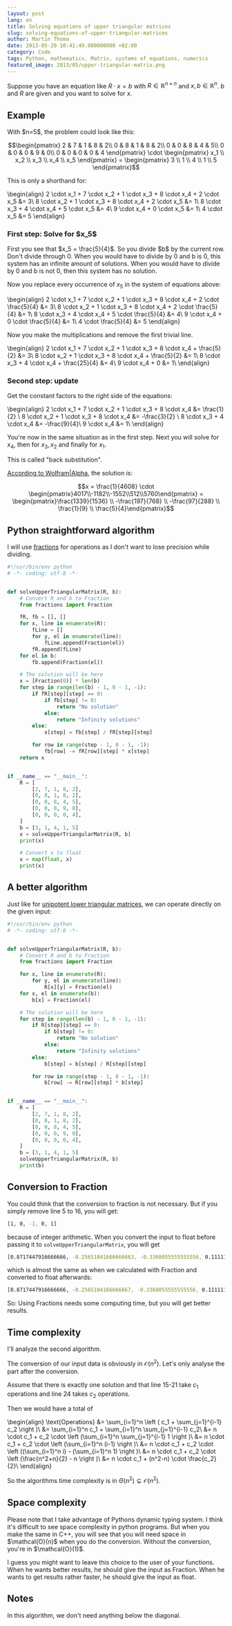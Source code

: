 ```yaml
---
layout: post
lang: en
title: Solving equations of upper triangular matrices
slug: solving-equations-of-upper-triangular-matrices
author: Martin Thoma
date: 2013-05-20 10:41:49.000000000 +02:00
category: Code
tags: Python, mathematics, Matrix, systems of equations, numerics
featured_image: 2013/05/upper-triangular-matrix.png
---
```

Suppose you have an equation like $R \cdot x = b$ with $R \in \mathbb{R}^{n \times n}$ and $x,b \in \mathbb{R}^n$. $b$ and $R$ are given and you want to solve for $x$.

<h2>Example</h2>
With $n=5$, the problem could look like this:

$$\begin{pmatrix}
2 & 7 & 1 & 8 & 2\\
0 & 8 & 1 & 8 & 2\\
0 & 0 & 8 & 4 & 5\\
0 & 0 & 0 & 9 & 0\\
0 & 0 & 0 & 0 & 4
\end{pmatrix} \cdot
\begin{pmatrix} x_1 \\ x_2 \\ x_3 \\ x_4 \\ x_5 \end{pmatrix} =
\begin{pmatrix}   3 \\ 1   \\ 4   \\ 1   \\ 5   \end{pmatrix}$$

This is only a shorthand for:

\begin{align}
2 \cdot x_1 + 7 \cdot x_2 + 1 \cdot x_3 + 8 \cdot x_4 + 2 \cdot x_5 &= 3\\
              8 \cdot x_2 + 1 \cdot x_3 + 8 \cdot x_4 + 2 \cdot x_5 &= 1\\
                            8 \cdot x_3 + 4 \cdot x_4 + 5 \cdot x_5 &= 4\\
                                          9 \cdot x_4 + 0 \cdot x_5 &= 1\\
                                                        4 \cdot x_5 &= 5
\end{align}


<h3>First step: Solve for $x_5$</h3>
First you see that $x_5 = \frac{5}{4}$. So you divide $b$ by the current row.

<div class="important">Don't divide through 0. When you would have to divide by 0 and b is 0, this system has an infinite amount of solutions. When you would have to divide by 0 and b is not 0, then this system has no solution.</div>

Now you replace every occurrence of $x_5$ in the system of equations above:

\begin{align}
2 \cdot x_1 + 7 \cdot x_2 + 1 \cdot x_3 + 8 \cdot x_4 + 2 \cdot \frac{5}{4} &= 3\\
              8 \cdot x_2 + 1 \cdot x_3 + 8 \cdot x_4 + 2 \cdot \frac{5}{4} &= 1\\
                            8 \cdot x_3 + 4 \cdot x_4 + 5 \cdot \frac{5}{4} &= 4\\
                                          9 \cdot x_4 + 0 \cdot \frac{5}{4} &= 1\\
                                                        4 \cdot \frac{5}{4} &= 5
\end{align}

Now you make the multiplications and remove the first trivial line.

\begin{align}
2 \cdot x_1 + 7 \cdot x_2 + 1 \cdot x_3 + 8 \cdot x_4 + \frac{5}{2} &= 3\\
              8 \cdot x_2 + 1 \cdot x_3 + 8 \cdot x_4 + \frac{5}{2} &= 1\\
                            8 \cdot x_3 + 4 \cdot x_4 + \frac{25}{4} &= 4\\
                                          9 \cdot x_4 + 0 &= 1\\
\end{align}

<h3>Second step: update</h3>
Get the constant factors to the right side of the equations:

\begin{align}
2 \cdot x_1 + 7 \cdot x_2 + 1 \cdot x_3 + 8 \cdot x_4 &= \frac{1}{2} \\
              8 \cdot x_2 + 1 \cdot x_3 + 8 \cdot x_4 &= -\frac{3}{2} \\
                            8 \cdot x_3 + 4 \cdot x_4 &= -\frac{9}{4}\\
                                          9 \cdot x_4 &= 1\\
\end{align}

You're now in the same situation as in the first step. Next you will solve for $x_4$, then for $x_3, x_2$ and finally for $x_1$.

This is called "back substitution".

<a href="http://www.wolframalpha.com/input/?i=%7B%7B2%2C7%2C1%2C8%2C2%7D%2C%7B0%2C8%2C1%2C8%2C2%7D%2C%7B0%2C0%2C8%2C4%2C5%7D%2C%7B0%2C0%2C0%2C9%2C0%7D%2C%7B0%2C0%2C0%2C0%2C4%7D%7D%5E-1*%7B%7B3%7D%2C%7B1%7D%2C%7B4%7D%2C%7B1%7D%2C%7B5%7D%7D">According to Wolfram|Alpha</a>, the solution is:

$$x = \frac{1}{4608} \cdot \begin{pmatrix}4017\\-1182\\-1552\\512\\5760\end{pmatrix} =
\begin{pmatrix}\frac{1339}{1536} \\ -\frac{197}{768} \\ -\frac{97}{288} \\ \frac{1}{9} \\ \frac{5}{4}\end{pmatrix}$$

<h2>Python straightforward algorithm</h2>
I will use <a href="http://docs.python.org/2/library/fractions.html">fractions</a> for operations as I don't want to lose precision while dividing.

```python
#!/usr/bin/env python
# -*- coding: utf-8 -*-


def solveUpperTriangularMatrix(R, b):
    # Convert R and b to Fraction
    from fractions import Fraction

    fR, fb = [], []
    for x, line in enumerate(R):
        fLine = []
        for y, el in enumerate(line):
            fLine.append(Fraction(el))
        fR.append(fLine)
    for el in b:
        fb.append(Fraction(el))

    # The solution will be here
    x = [Fraction(0)] * len(b)
    for step in range(len(b) - 1, 0 - 1, -1):
        if fR[step][step] == 0:
            if fb[step] != 0:
                return "No solution"
            else:
                return "Infinity solutions"
        else:
            x[step] = fb[step] / fR[step][step]

        for row in range(step - 1, 0 - 1, -1):
            fb[row] -= fR[row][step] * x[step]
    return x


if __name__ == "__main__":
    R = [
        [2, 7, 1, 8, 2],
        [0, 8, 1, 8, 2],
        [0, 0, 8, 4, 5],
        [0, 0, 0, 9, 0],
        [0, 0, 0, 0, 4],
    ]
    b = [3, 1, 4, 1, 5]
    x = solveUpperTriangularMatrix(R, b)
    print(x)

    # Convert x to float
    x = map(float, x)
    print(x)
```


<h2>A better algorithm</h2>
Just like for <a href="../solving-equations-of-unipotent-lower-triangular-matrices/" title="Solving equations of unipotent lower triangular matrices">unipotent lower triangular matrices</a>, we can operate directly on the given input:

```python
#!/usr/bin/env python
# -*- coding: utf-8 -*-


def solveUpperTriangularMatrix(R, b):
    # Convert R and b to Fraction
    from fractions import Fraction

    for x, line in enumerate(R):
        for y, el in enumerate(line):
            R[x][y] = Fraction(el)
    for x, el in enumerate(b):
        b[x] = Fraction(el)

    # The solution will be here
    for step in range(len(b) - 1, 0 - 1, -1):
        if R[step][step] == 0:
            if b[step] != 0:
                return "No solution"
            else:
                return "Infinity solutions"
        else:
            b[step] = b[step] / R[step][step]

        for row in range(step - 1, 0 - 1, -1):
            b[row] -= R[row][step] * b[step]


if __name__ == "__main__":
    R = [
        [2, 7, 1, 8, 2],
        [0, 8, 1, 8, 2],
        [0, 0, 8, 4, 5],
        [0, 0, 0, 9, 0],
        [0, 0, 0, 0, 4],
    ]
    b = [3, 1, 4, 1, 5]
    solveUpperTriangularMatrix(R, b)
    print(b)
```


<h2>Conversion to Fraction</h2>
You could think that the conversion to fraction is not necessary. But if you simply remove line 5 to 16, you will get:

```bash
[1, 0, -1, 0, 1]
```

because of integer arithmetic. When you convert the input to float before
passing it to `solveUpperTriangularMatrix`, you will get

```bash
[0.8717447916666666, -0.25651041666666663, -0.3368055555555556, 0.1111111111111111, 1.25]
```

which is almost the same as when we calculated with Fraction and converted to float afterwards:

```bash
[0.8717447916666666, -0.2565104166666667, -0.3368055555555556, 0.1111111111111111, 1.25]
```

So: Using Fractions needs some computing time, but you will get better results.

<h2>Time complexity</h2>
I'll analyze the second algorithm.

The conversion of our input data is obviously in $\mathcal{O}(n^2)$. Let's only analyse the part after the conversion.

Assume that there is exactly one solution and that line 15-21 take $c_1$ operations and line 24 takes $c_2$ operations.

Then we would have a total of

\begin{align}
\text{Operations} &= \sum_{i=1}^n \left ( c_1 +  \sum_{j=1}^{i-1} c_2 \right )\\
&= \sum_{i=1}^n c_1 + \sum_{i=1}^n \sum_{j=1}^{i-1} c_2\\
&= n \cdot c_1 + c_2 \cdot \left (\sum_{i=1}^n \sum_{j=1}^{i-1} 1 \right )\\
&= n \cdot c_1 + c_2 \cdot \left (\sum_{i=1}^n (i-1) \right )\\
&= n \cdot c_1 + c_2 \cdot \left ((\sum_{i=1}^n i) - (\sum_{i=1}^n 1) \right )\\
&= n \cdot c_1 + c_2 \cdot \left (\frac{n^2+n}{2} - n \right )\\
&= n \cdot c_1 + (n^2-n) \cdot \frac{c_2}{2}\\
\end{align}

So the algorithms time complexity is in $\Theta(n^2) \subsetneq \mathcal{O}(n^2)$.

<h2>Space complexity</h2>
Please note that I take advantage of Pythons dynamic typing system. I think it's difficult to see space complexity in python programs. But when you make the same in C++, you will see that you will need space in $\mathcal{O}(n)$ when you do the conversion. Without the conversion, you're in $\mathcal{O}(1)$.

I guess you might want to leave this choice to the user of your functions. When he wants better results, he should give the input as Fraction. When he wants to get results rather faster, he should give the input as float.

<h2>Notes</h2>
In this algorithm, we don't need anything below the diagonal.
